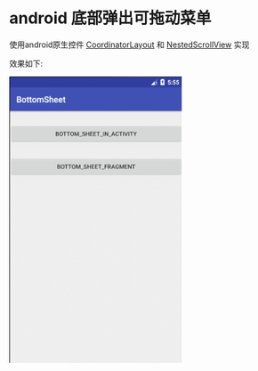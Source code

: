 # android 底部弹出可拖动菜单

使用android原生控件 [CoordinatorLayout](https://developer.android.com/reference/android/support/design/widget/CoordinatorLayout.html) 和 [NestedScrollView](https://developer.android.com/reference/android/support/v4/widget/NestedScrollView.html) 实现

效果如下:

![](screenshot/GIF.gif)
